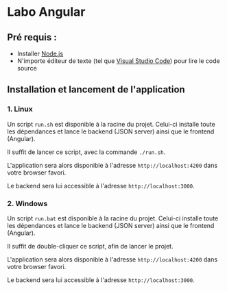 # Labo Angular

## Pré requis :

- Installer [Node.js](https://nodejs.org/en/download)
- N'importe éditeur de texte (tel que [Visual Studio Code](https://code.visualstudio.com/download)) pour lire le code source

## Installation et lancement de l'application

### 1. Linux

Un script `run.sh` est disponible à la racine du projet. Celui-ci installe toute les dépendances et lance le backend (JSON server) ainsi que le frontend (Angular).

Il suffit de lancer ce script, avec la commande `./run.sh`.

L'application sera alors disponible à l'adresse `http://localhost:4200` dans votre browser favori.

Le backend sera lui accessible à l'adresse `http://localhost:3000`.

### 2. Windows

Un script `run.bat` est disponible à la racine du projet. Celui-ci installe toute les dépendances et lance le backend (JSON server) ainsi que le frontend (Angular).

Il suffit de double-cliquer ce script, afin de lancer le projet.

L'application sera alors disponible à l'adresse `http://localhost:4200` dans votre browser favori.

Le backend sera lui accessible à l'adresse `http://localhost:3000`.
